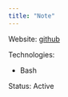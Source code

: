 ```yaml
---
title: "Note"
---
```


Website: [github](https://github.com/berkaycubuk/note)

Technologies:
- Bash

Status: Active
